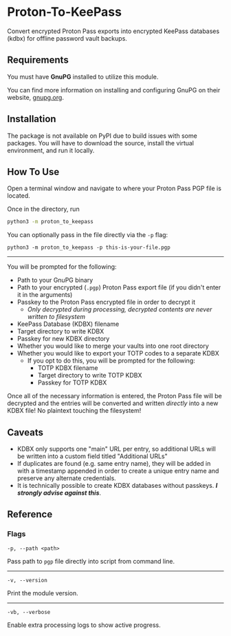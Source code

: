 # Proton-To-KeePass
Convert encrypted Proton Pass exports into encrypted KeePass databases (kdbx) for offline password vault backups.

## Requirements

You must have **GnuPG** installed to utilize this module.

You can find more information on installing and configuring GnuPG on their website, [gnupg.org](https://www.gnupg.org/).

## Installation

The package is not available on PyPI due to build issues with some packages. You will have to download the source, install the virtual environment, and run it locally.

## How To Use

Open a terminal window and navigate to where your Proton Pass PGP file is located.

Once in the directory, run
```sh
python3 -m proton_to_keepass
```

You can optionally pass in the file directly via the `-p` flag:

```
python3 -m proton_to_keepass -p this-is-your-file.pgp
```

---

You will be prompted for the following:
- Path to your GnuPG binary
- Path to your encrypted (`.pgp`) Proton Pass export file (if you didn't enter it in the arguments)
- Passkey to the Proton Pass encrypted file in order to decrypt it 
  - *Only decrypted during processing, decrypted contents are never written to filesystem*
- KeePass Database (KDBX) filename
- Target directory to write KDBX
- Passkey for new KDBX directory
- Whether you would like to merge your vaults into one root directory
- Whether you would like to export your TOTP codes to a separate KDBX
  - If you opt to do this, you will be prompted for the following:
    - TOTP KDBX filename
    - Target directory to write TOTP KDBX
    - Passkey for TOTP KDBX

Once all of the necessary information is entered, the Proton Pass file will be decrypted and the entries will be converted and written *directly* into a new KDBX file! No plaintext touching the filesystem!

## Caveats
- KDBX only supports one "main" URL per entry, so additional URLs will be written into a custom field titled "Additional URLs"
- If duplicates are found (e.g. same entry name), they will be added in with a timestamp appended in order to create a unique entry name and preserve any alternate credentials.
- It is technically possible to create KDBX databases without passkeys. ***I strongly advise against this***.

## Reference

### Flags

`-p, --path <path>`

Pass path to `pgp` file directly into script from command line.

---

`-v, --version`

Print the module version.

---

`-vb, --verbose`

Enable extra processing logs to show active progress.
